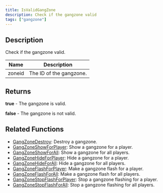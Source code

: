 ```yaml
---
title: IsValidGangZone
description: Check if the gangzone valid
tags: ["gangzone"]
---
```


<VersionWarn version='omp v1.1.0.2612' />

## Description

Check if the gangzone valid.

| Name        | Description                |
| ----------- | -------------------------- |
| zoneid      | The ID of the gangzone.    |

## Returns

**true** - The gangzone is valid.

**false** - The gangzone is not valid.

## Related Functions

- [GangZoneDestroy](GangZoneDestroy): Destroy a gangzone.
- [GangZoneShowForPlayer](GangZoneShowForPlayer): Show a gangzone for a player.
- [GangZoneShowForAll](GangZoneShowForAll): Show a gangzone for all players.
- [GangZoneHideForPlayer](GangZoneHideForPlayer): Hide a gangzone for a player.
- [GangZoneHideForAll](GangZoneHideForAll): Hide a gangzone for all players.
- [GangZoneFlashForPlayer](GangZoneFlashForPlayer): Make a gangzone flash for a player.
- [GangZoneFlashForAll](GangZoneFlashForAll): Make a gangzone flash for all players.
- [GangZoneStopFlashForPlayer](GangZoneStopFlashForPlayer): Stop a gangzone flashing for a player.
- [GangZoneStopFlashForAll](GangZoneStopFlashForAll): Stop a gangzone flashing for all players.